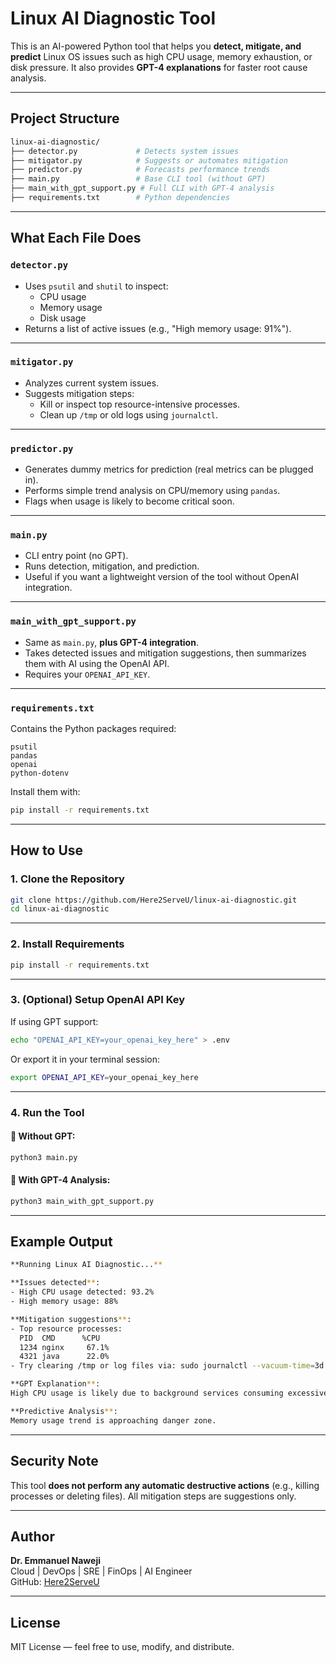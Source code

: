 # Linux AI Diagnostic Tool

This is an AI-powered Python tool that helps you **detect, mitigate, and predict** Linux OS issues such as high CPU usage, memory exhaustion, or disk pressure. It also provides **GPT-4 explanations** for faster root cause analysis.

---

## Project Structure

```bash
linux-ai-diagnostic/
├── detector.py             # Detects system issues
├── mitigator.py            # Suggests or automates mitigation
├── predictor.py            # Forecasts performance trends
├── main.py                 # Base CLI tool (without GPT)
├── main_with_gpt_support.py # Full CLI with GPT-4 analysis
├── requirements.txt        # Python dependencies
```

---

## What Each File Does

### `detector.py`
- Uses `psutil` and `shutil` to inspect:
  - CPU usage
  - Memory usage
  - Disk usage
- Returns a list of active issues (e.g., "High memory usage: 91%").

---

### `mitigator.py`
- Analyzes current system issues.
- Suggests mitigation steps:
  - Kill or inspect top resource-intensive processes.
  - Clean up `/tmp` or old logs using `journalctl`.

---

### `predictor.py`
- Generates dummy metrics for prediction (real metrics can be plugged in).
- Performs simple trend analysis on CPU/memory using `pandas`.
- Flags when usage is likely to become critical soon.

---

### `main.py`
- CLI entry point (no GPT).
- Runs detection, mitigation, and prediction.
- Useful if you want a lightweight version of the tool without OpenAI integration.

---

### `main_with_gpt_support.py`
- Same as `main.py`, **plus GPT-4 integration**.
- Takes detected issues and mitigation suggestions, then summarizes them with AI using the OpenAI API.
- Requires your `OPENAI_API_KEY`.

---

### `requirements.txt`
Contains the Python packages required:
```text
psutil
pandas
openai
python-dotenv
```

Install them with:
```bash
pip install -r requirements.txt
```

---

## How to Use

### 1. Clone the Repository

```bash
git clone https://github.com/Here2ServeU/linux-ai-diagnostic.git
cd linux-ai-diagnostic
```

---

### 2. Install Requirements

```bash
pip install -r requirements.txt
```

---

### 3. (Optional) Setup OpenAI API Key

If using GPT support:
```bash
echo "OPENAI_API_KEY=your_openai_key_here" > .env
```

Or export it in your terminal session:
```bash
export OPENAI_API_KEY=your_openai_key_here
```

---

### 4. Run the Tool

#### 🔹 Without GPT:
```bash
python3 main.py
```

#### 🔹 With GPT-4 Analysis:
```bash
python3 main_with_gpt_support.py
```

---

## Example Output

```bash
**Running Linux AI Diagnostic...**

**Issues detected**:
- High CPU usage detected: 93.2%
- High memory usage: 88%

**Mitigation suggestions**:
- Top resource processes:
  PID  CMD      %CPU
  1234 nginx     67.1%
  4321 java      22.0%
- Try clearing /tmp or log files via: sudo journalctl --vacuum-time=3d

**GPT Explanation**:
High CPU usage is likely due to background services consuming excessive compute power. Consider restarting the service or analyzing logs under `/var/log`.

**Predictive Analysis**:
Memory usage trend is approaching danger zone.
```

---

## Security Note

This tool **does not perform any automatic destructive actions** (e.g., killing processes or deleting files). All mitigation steps are suggestions only.

---

## Author

**Dr. Emmanuel Naweji**  
Cloud | DevOps | SRE | FinOps | AI Engineer  
GitHub: [Here2ServeU](https://github.com/Here2ServeU)

---

## License

MIT License — feel free to use, modify, and distribute.
